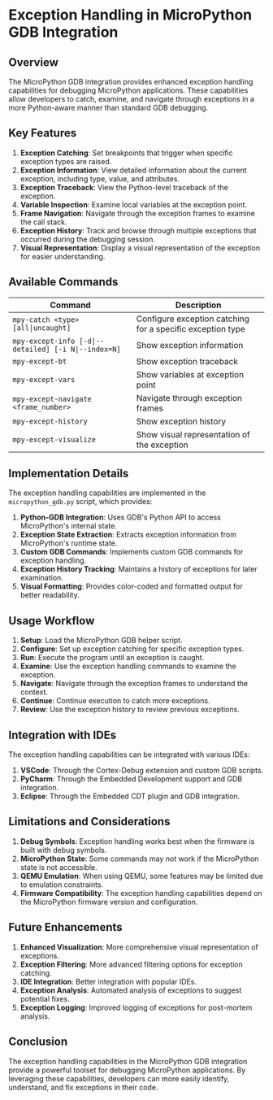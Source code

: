 # Exception Handling in MicroPython GDB Integration

## Overview

The MicroPython GDB integration provides enhanced exception handling capabilities for debugging MicroPython applications. These capabilities allow developers to catch, examine, and navigate through exceptions in a more Python-aware manner than standard GDB debugging.

## Key Features

1. **Exception Catching**: Set breakpoints that trigger when specific exception types are raised.
2. **Exception Information**: View detailed information about the current exception, including type, value, and attributes.
3. **Exception Traceback**: View the Python-level traceback of the exception.
4. **Variable Inspection**: Examine local variables at the exception point.
5. **Frame Navigation**: Navigate through the exception frames to examine the call stack.
6. **Exception History**: Track and browse through multiple exceptions that occurred during the debugging session.
7. **Visual Representation**: Display a visual representation of the exception for easier understanding.

## Available Commands

| Command | Description |
|---------|-------------|
| `mpy-catch <type> [all\|uncaught]` | Configure exception catching for a specific exception type |
| `mpy-except-info [-d\|--detailed] [-i N\|--index=N]` | Show exception information |
| `mpy-except-bt` | Show exception traceback |
| `mpy-except-vars` | Show variables at exception point |
| `mpy-except-navigate <frame_number>` | Navigate through exception frames |
| `mpy-except-history` | Show exception history |
| `mpy-except-visualize` | Show visual representation of the exception |

## Implementation Details

The exception handling capabilities are implemented in the `micropython_gdb.py` script, which provides:

1. **Python-GDB Integration**: Uses GDB's Python API to access MicroPython's internal state.
2. **Exception State Extraction**: Extracts exception information from MicroPython's runtime state.
3. **Custom GDB Commands**: Implements custom GDB commands for exception handling.
4. **Exception History Tracking**: Maintains a history of exceptions for later examination.
5. **Visual Formatting**: Provides color-coded and formatted output for better readability.

## Usage Workflow

1. **Setup**: Load the MicroPython GDB helper script.
2. **Configure**: Set up exception catching for specific exception types.
3. **Run**: Execute the program until an exception is caught.
4. **Examine**: Use the exception handling commands to examine the exception.
5. **Navigate**: Navigate through the exception frames to understand the context.
6. **Continue**: Continue execution to catch more exceptions.
7. **Review**: Use the exception history to review previous exceptions.

## Integration with IDEs

The exception handling capabilities can be integrated with various IDEs:

1. **VSCode**: Through the Cortex-Debug extension and custom GDB scripts.
2. **PyCharm**: Through the Embedded Development support and GDB integration.
3. **Eclipse**: Through the Embedded CDT plugin and GDB integration.

## Limitations and Considerations

1. **Debug Symbols**: Exception handling works best when the firmware is built with debug symbols.
2. **MicroPython State**: Some commands may not work if the MicroPython state is not accessible.
3. **QEMU Emulation**: When using QEMU, some features may be limited due to emulation constraints.
4. **Firmware Compatibility**: The exception handling capabilities depend on the MicroPython firmware version and configuration.

## Future Enhancements

1. **Enhanced Visualization**: More comprehensive visual representation of exceptions.
2. **Exception Filtering**: More advanced filtering options for exception catching.
3. **IDE Integration**: Better integration with popular IDEs.
4. **Exception Analysis**: Automated analysis of exceptions to suggest potential fixes.
5. **Exception Logging**: Improved logging of exceptions for post-mortem analysis.

## Conclusion

The exception handling capabilities in the MicroPython GDB integration provide a powerful toolset for debugging MicroPython applications. By leveraging these capabilities, developers can more easily identify, understand, and fix exceptions in their code. 